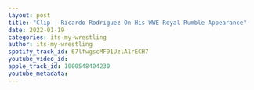 ```yaml
---
layout: post
title: "Clip - Ricardo Rodriguez On His WWE Royal Rumble Appearance"
date: 2022-01-19
categories: its-my-wrestling
author: its-my-wrestling
spotify_track_id: 67lfwgscMF91UzlA1rECH7
youtube_video_id: 
apple_track_id: 1000548404230
youtube_metadata: 
---
```

